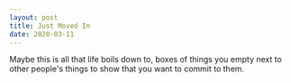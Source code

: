 ```yaml
---
layout: post
title: Just Moved In
date: 2020-03-11
---
```


Maybe this is all that life boils down to, boxes of things you empty next to other people's things to show that you want to commit to them.
